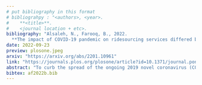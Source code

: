 ```yaml
---
# put bibliography in this format
# bibliograhpy : "<authors>, <year>.
#    **<title>**.
#    <journal location + etc>.
bibliography: "Alsaleh, N., Farooq, B., 2022.
  **The impact of COVID-19 pandemic on ridesourcing services differed between small towns and large cities**. PLOS ONE" # surround Title with **<title>**
date: 2022-09-23
preview: plosone.jpeg
arxiv: "https://arxiv.org/abs/2201.10961"
link: "https://journals.plos.org/plosone/article?id=10.1371/journal.pone.0275714"
abstract: "To curb the spread of the ongoing 2019 novel coronavirus (COVID-19), authorities have adopted several non-pharmaceutical (NPIs) and pharmaceutical interventions, which significantly affected our daily activities and mobility patterns. However, it is still unclear how severity of NPIs, COVID-19-related variables, and vaccination rates have affected demand for ridesourcing services, and whether these effects vary across small towns and large cities. We analyzed over 220 million ride requests in the City of Chicago (population: 2.7 million), Illinois, and 52 thousand in the Town of Innisfil (population: 37 thousand), Ontario, to investigate the impact of the COVID-19 pandemic on the ridesourcing demand in the two locations. Overall, the pandemic resulted in fewer trips in areas with higher proportions of seniors and more trips to parks and green spaces. Ridesourcing demand was adversely affected by the stringency index and COVID-19-related variables, and positively affected by vaccination rates. However, compared to Innisfil, ridesourcing services in Chicago experienced higher reductions in demand, were more affected by the number of hospitalizations and deaths, were less impacted by vaccination rates, and had lower recovery rates."
bibtex: af2022b.bib
---
```

